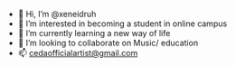 - 👋 Hi, I’m @xeneidruh
- 👀 I’m interested in becoming a student in online campus
- 🌱 I’m currently learning a new way of life
- 💞️ I’m looking to collaborate on Music/ education
- 📫 cedaofficialartist@gmail.com

<!---
xeneidruh/xeneidruh is a ✨ special ✨ repository because its `README.md` (this file) appears on your GitHub profile.
You can click the Preview link to take a look at your changes.
--->

